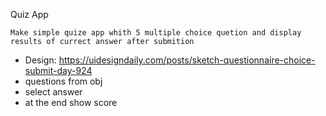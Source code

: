 Quiz App

    Make simple quize app whith 5 multiple choice quetion and display results of currect answer after submition

-   Design: https://uidesigndaily.com/posts/sketch-questionnaire-choice-submit-day-924
-   questions from obj
-   select answer
-   at the end show score
